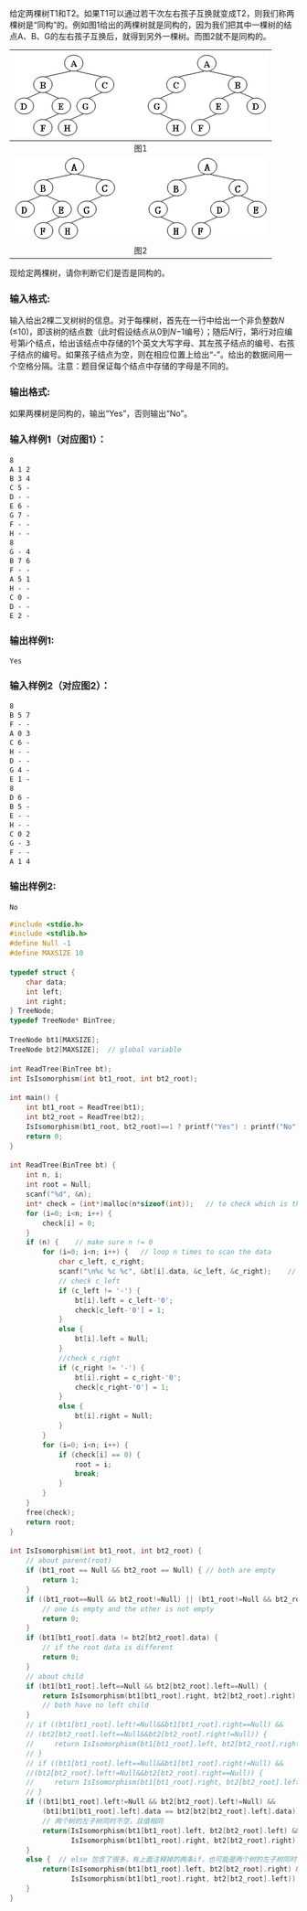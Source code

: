 给定两棵树T1和T2。如果T1可以通过若干次左右孩子互换就变成T2，则我们称两棵树是“同构”的。例如图1给出的两棵树就是同构的，因为我们把其中一棵树的结点A、B、G的左右孩子互换后，就得到另外一棵树。而图2就不是同构的。

| ![img](./p1.jpg) |
| :--------------: |
|       图1        |
| ![img](./p2.jpg) |
|       图2        |

现给定两棵树，请你判断它们是否是同构的。

### 输入格式:

输入给出2棵二叉树树的信息。对于每棵树，首先在一行中给出一个非负整数*N* (≤10)，即该树的结点数（此时假设结点从0到*N*−1编号）；随后*N*行，第*i*行对应编号第*i*个结点，给出该结点中存储的1个英文大写字母、其左孩子结点的编号、右孩子结点的编号。如果孩子结点为空，则在相应位置上给出“-”。给出的数据间用一个空格分隔。注意：题目保证每个结点中存储的字母是不同的。

### 输出格式:

如果两棵树是同构的，输出“Yes”，否则输出“No”。

### 输入样例1（对应图1）：

```in
8
A 1 2
B 3 4
C 5 -
D - -
E 6 -
G 7 -
F - -
H - -
8
G - 4
B 7 6
F - -
A 5 1
H - -
C 0 -
D - -
E 2 -
```

### 输出样例1:

```out
Yes
```

### 输入样例2（对应图2）：

```
8
B 5 7
F - -
A 0 3
C 6 -
H - -
D - -
G 4 -
E 1 -
8
D 6 -
B 5 -
E - -
H - -
C 0 2
G - 3
F - -
A 1 4
```

### 输出样例2:

```
No
```



````c
#include <stdio.h>
#include <stdlib.h>
#define Null -1
#define MAXSIZE 10

typedef struct {
    char data;
    int left;
    int right;
} TreeNode;
typedef TreeNode* BinTree;

TreeNode bt1[MAXSIZE];
TreeNode bt2[MAXSIZE];  // global variable

int ReadTree(BinTree bt);
int IsIsomorphism(int bt1_root, int bt2_root);

int main() {
    int bt1_root = ReadTree(bt1);
    int bt2_root = ReadTree(bt2);
    IsIsomorphism(bt1_root, bt2_root)==1 ? printf("Yes") : printf("No");
    return 0;
}

int ReadTree(BinTree bt) {
    int n, i;
    int root = Null;
    scanf("%d", &n);
    int* check = (int*)malloc(n*sizeof(int));   // to check which is the root
    for (i=0; i<n; i++) {
        check[i] = 0;
    }
    if (n) {    // make sure n != 0
        for (i=0; i<n; i++) {   // loop n times to scan the data
            char c_left, c_right;
            scanf("\n%c %c %c", &bt[i].data, &c_left, &c_right);    // **\n**
            // check c_left
            if (c_left != '-') {
                bt[i].left = c_left-'0';
                check[c_left-'0'] = 1;
            }
            else {
                bt[i].left = Null;
            }
            //check c_right
            if (c_right != '-') {
                bt[i].right = c_right-'0';
                check[c_right-'0'] = 1;
            }
            else {
                bt[i].right = Null;
            }
        }
        for (i=0; i<n; i++) {
            if (check[i] == 0) {
                root = i;
                break;
            }
        }
    }
    free(check);
    return root;
}

int IsIsomorphism(int bt1_root, int bt2_root) {
    // about parent(root)
    if (bt1_root == Null && bt2_root == Null) { // both are empty
        return 1;
    }
    if ((bt1_root==Null && bt2_root!=Null) || (bt1_root!=Null && bt2_root==Null)) {
        // one is empty and the other is not empty
        return 0;
    }
    if (bt1[bt1_root].data != bt2[bt2_root].data) {
        // if the root data is different
        return 0;
    }
    // about child
    if (bt1[bt1_root].left==Null && bt2[bt2_root].left==Null) {
        return IsIsomorphism(bt1[bt1_root].right, bt2[bt2_root].right);
        // both have no left child
    }
    // if ((bt1[bt1_root].left!=Null&&bt1[bt1_root].right==Null) && 
    // (bt2[bt2_root].left==Null&&bt2[bt2_root].right!=Null)) {
    //     return IsIsomorphism(bt1[bt1_root].left, bt2[bt2_root].right);
    // }
    // if ((bt1[bt1_root].left==Null&&bt1[bt1_root].right!=Null) &&
    //(bt2[bt2_root].left!=Null&&bt2[bt2_root].right==Null)) {
    //     return IsIsomorphism(bt1[bt1_root].right, bt2[bt2_root].left);
    // }
    if ((bt1[bt1_root].left!=Null && bt2[bt2_root].left!=Null) && 
        (bt1[bt1[bt1_root].left].data == bt2[bt2[bt2_root].left].data)) {
        // 两个树的左子树同时不空，且值相同
        return(IsIsomorphism(bt1[bt1_root].left, bt2[bt2_root].left) && 
               IsIsomorphism(bt1[bt1_root].right, bt2[bt2_root].right));
    }
    else {  // else 包含了很多，有上面注释掉的两条if，也可能是两个树的左子树同时不空，但值不同
        return(IsIsomorphism(bt1[bt1_root].left, bt2[bt2_root].right) && 
               IsIsomorphism(bt1[bt1_root].right, bt2[bt2_root].left));
    }
}
````

